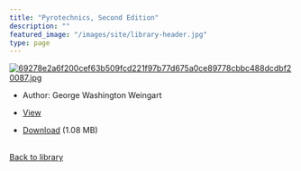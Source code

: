 ```yaml
---
title: "Pyrotechnics, Second Edition"
description: ""
featured_image: "/images/site/library-header.jpg"
type: page
---
```


<a href="" target="_blank">![69278e2a6f200cef63b509fcd221f97b77d675a0ce89778cbbc488dcdbf20087.jpg](/images/library/69278e2a6f200cef63b509fcd221f97b77d675a0ce89778cbbc488dcdbf20087.jpg)</a>
* Author: George Washington Weingart
* <a href="" target="_blank">View</a>

* [Download]() (1.08 MB)

<br />[Back to library](/library/)
